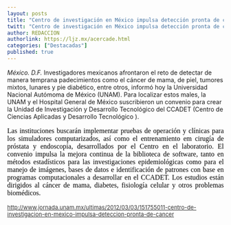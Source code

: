 ```yaml
---
layout: posts
title: "Centro de investigación en México impulsa detección pronta de cáncer"
twitt: "Centro de investigación en México impulsa detección pronta de cáncer"
author: REDACCION
authorlink: https://ljz.mx/acercade.html
categories: ["Destacadas"]
published: true
---
```

<p style="color: #000000; font-family: Times, 'Times New Roman', serif; font-size: 16px; line-height: normal; text-align: justify;" />

*México. D.F.* Investigadores mexicanos afrontaron el reto de detectar de manera temprana padecimientos como el cáncer de mama, de piel, tumores mixtos, lunares y pie diabético, entre otros, informó hoy la Universidad Nacional Autómoma de México (UNAM). Para localizar estos males, la UNAM y el Hospital General de México suscribieron un convenio para crear la Unidad de Investigación y Desarrollo Tecnológico del CCADET (Centro de Ciencias Aplicadas y Desarrollo Tecnológico ). </p> <p style="color: #000000; font-family: Times, 'Times New Roman', serif; font-size: 16px; line-height: normal; text-align: justify;">
  Las instituciones buscarán implementar pruebas de operación y clínicas para los simuladores computarizados, así como el entrenamiento em cirugía de próstata y endoscopía, desarrollados por el Centro en el laboratorio. El convenio impulsa la mejora continua de la biblioteca de software, tanto en métodos estadísticos para las investigaciones epidemiológicas como para el manejo de imágenes, bases de datos e identificación de patrones con base en programas computacionales a desarrollar en el CCADET. Los estudios están dirigidos al cáncer de mama, diabetes, fisiología celular y otros problemas biomédicos.
</p>

<p style="color: #000000; font-size: 16px; line-height: normal; text-align: justify;">
  <a href="http://www.jornada.unam.mx/ultimas/2012/03/03/151755011-centro-de-investigacion-en-mexico-impulsa-deteccion-pronta-de-cancer"><span style="color: #333333;"><span style="font-size: small;">http://www.jornada.unam.mx/ultimas/2012/03/03/151755011-centro-de-investigacion-en-mexico-impulsa-deteccion-pronta-de-cancer</span></span></a>
</p>
